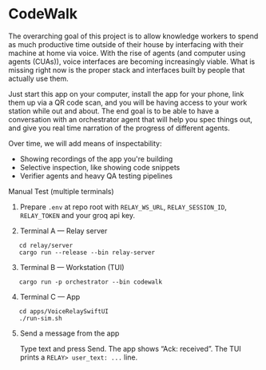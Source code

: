 # CodeWalk

The overarching goal of this project is to allow knowledge workers to spend as much productive time outside of their house by interfacing with their machine at home via voice. With the rise of agents (and computer using agents (CUAs)), voice interfaces are becoming increasingly viable. What is missing right now is the proper stack and interfaces built by people that actually use them. 

Just start this app on your computer, install the app for your phone, link them up via a QR code scan, and you will be having access to your work station while out and about. The end goal is to be able to have a conversation with an orchestrator agent that will help you spec things out, and give you real time narration of the progress of different agents. 

Over time, we will add means of inspectability: 
- Showing recordings of the app you're building
- Selective inspection, like showing code snippets
- Verifier agents and heavy QA testing pipelines

Manual Test (multiple terminals)

1) Prepare `.env` at repo root with `RELAY_WS_URL`, `RELAY_SESSION_ID`, `RELAY_TOKEN` and your groq api key.

2) Terminal A — Relay server

```
   cd relay/server
   cargo run --release --bin relay-server
```

3) Terminal B — Workstation (TUI)

```
   cargo run -p orchestrator --bin codewalk
```

4) Terminal C — App

```
   cd apps/VoiceRelaySwiftUI
   ./run-sim.sh
```

5) Send a message from the app

   Type text and press Send. The app shows “Ack: received”. The TUI prints a `RELAY> user_text: ...` line.

